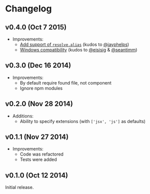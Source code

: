 # Changelog

## v0.4.0 (Oct 7 2015)

* Improvements:
  - [Add support of `resolve.alias`](https://github.com/toptal/component-resolver-webpack/pull/3) (kudos to [@jayphelps](https://github.com/jayphelps))
  - [Windows compatibility](https://github.com/toptal/component-resolver-webpack/pull/6) (kudos to [@eisisig](https://github.com/eisisig) & [@seantimm](https://github.com/seantimm))

## v0.3.0 (Dec 16 2014)

* Improvements:
  - By default require found file, not component
  - Ignore npm modules

## v0.2.0 (Nov 28 2014)

* Additions:
  - Ability to specify extensions (with `['jsx', 'js']` as defaults)

## v0.1.1 (Nov 27 2014)

* Improvements:
  - Code was refactored
  - Tests were added

## v0.1.0 (Oct 12 2014)

Initial release.

